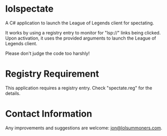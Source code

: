 lolspectate
===========

A C# application to launch the League of Legends client for spectating.

It works by using a registry entry to monitor for "lsp://" links being clicked.
Upon activation, it uses the provided arguments to launch the League of Legends client.

Please don't judge the code too harshly!

Registry Requirement
===========

This application requires a registry entry. Check "spectate.reg" for the details.

Contact Information
===========

Any improvements and suggestions are welcome: jon@lolsummoners.com.
